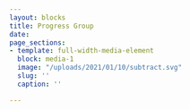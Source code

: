 ```yaml
---
layout: blocks
title: Progress Group
date: 
page_sections:
- template: full-width-media-element
  block: media-1
  image: "/uploads/2021/01/10/subtract.svg"
  slug: ''
  caption: ''

---
```

